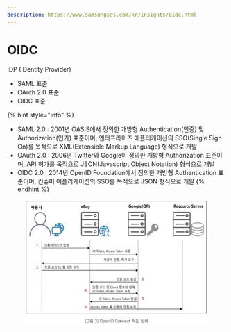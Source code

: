 ```yaml
---
description: https://www.samsungsds.com/kr/insights/oidc.html
---
```


# OIDC

IDP (IDentity Provider)

* SAML 표준
* OAuth 2.0 표준
* OIDC 표준

{% hint style="info" %}
* SAML 2.0 : 2001년 OASIS에서 정의한 개방형 Authentication(인증) 및 Authorization(인가) 표준이며, 엔터프라이즈 애플리케이션의 SSO(Single Sign On)를 목적으로 XML(Extensible Markup Language) 형식으로 개발
* OAuth 2.0 : 2006년 Twitter와 Google이 정의한 개방형 Authorization 표준이며, API 허가를 목적으로 JSON(Javascript Object Notation) 형식으로 개발
* OIDC 2.0 : 2014년 OpenID Foundation에서 정의한 개방형 Authentication 표준이며, 컨슈머 어플리케이션의 SSO를 목적으로 JSON 형식으로 개발
{% endhint %}



<figure><img src="../../../.gitbook/assets/image.png" alt=""><figcaption></figcaption></figure>
